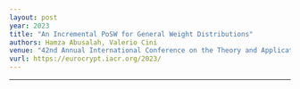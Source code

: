 ```yaml
---
layout: post
year: 2023
title: "An Incremental PoSW for General Weight Distributions"
authors: Hamza Abusalah, Valerio Cini
venue: "42nd Annual International Conference on the Theory and Applications of Cryptographic Techniques - EUROCRYPT 2023"
vurl: https://eurocrypt.iacr.org/2023/
---
```



---


